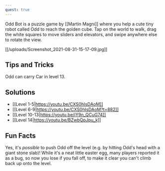 ```yaml
---
quest: true
---
```


Odd Bot is a puzzle game by [[Martin Magni]] where you help a cute tiny robot called Odd to reach the golden cube. Tap on the world to walk, drag the white squares to move sliders and elevators, and swipe anywhere else to rotate the view.

[[/uploads/Screenshot_2021-08-31-15-17-09.jpg]]

## Tips and Tricks
 Odd can carry Car in level 13.

## Solutions
* [[Level 1-5|https://youtu.be/CXS0hIsDAoM]]
* [[Level 6-9|https://youtu.be/CXS0hIsDAoM?t=882]]
* [[Level 10-13|https://youtu.be/iY9n_QCuG74]]
* [[Level 14|https://youtu.be/BZwbQpJpu_k]]

## Fun Facts
Yes, it's *possible* to push Odd off the level (e.g. by hitting Odd's head with a giant stone slab)! While it's a neat little easter egg, many players reported it as a bug, so now you lose if you fall off, to make it clear you can't climb back up onto the level.
